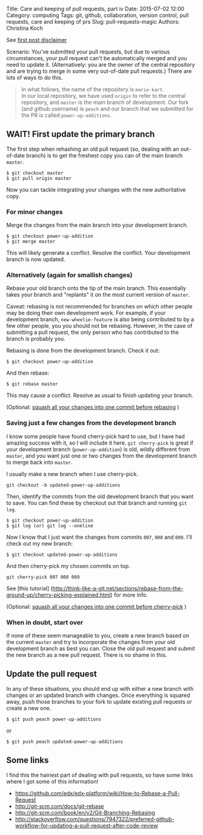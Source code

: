 Title: Care and keeping of pull requests, part iv
Date: 2015-07-02 12:00
Category: computing
Tags: git, github, collaboration, version control, pull requests, care and keeping of prs
Slug: pull-requests-magic
Authors: Christina Koch

See [first post disclaimer](http://christinalk.github.io/blog/pull-requests.html)

Scenario: You've submitted your pull requests, but due to various circumstances, 
your pull request can't be automatically merged and you need to update 
it.  (Alternatively: you are the owner of the central repository 
and are trying to merge in some very out-of-date pull requests.)  There 
are lots of ways to do this.  

> In what follows, the name of the repository is `mario-kart`.  
> In our local repository, we have used `origin` to refer to the central repository, 
> and `master` is the main branch of 
> development.  Our fork (and github username) is `peach` and our branch that 
> we submitted for the PR is called `power-up-additions`.  

## WAIT!  First update the primary branch

The first step when rehashing an old pull request (so, dealing with an out-of-date 
branch) is to get the freshest copy you can of the main branch `master`.  

~~~
$ git checkout master
$ git pull origin master
~~~

Now you can tackle integrating your changes with the new authoritative copy.  

### For minor changes

Merge the changes from the main branch into your development branch.  

~~~
$ git checkout power-up-addition
$ git merge master
~~~

This will likely generate a conflict.  Resolve the conflict.  Your 
development branch is now updated.  

### Alternatively (again for smallish changes)

Rebase your old branch onto the tip of the main branch.  This essentially takes 
your branch and "replants" it on the most current version of `master`.  

Caveat: rebasing is not recommended for branches on which other people may be 
doing their own development work.  For example, if your development branch, 
`new-wheelie-feature` is also being contributed to by a few other people, you
you should not be rebasing.  However, in the case of submitting a pull request, 
the only person who has contributed to the branch is probably you.  

Rebasing is done from the development branch.  Check it out: 
~~~
$ git checkout power-up-addition
~~~

And then rebase: 

~~~
$ git rebase master
~~~

This may cause a conflict.  Resolve as usual to finish updating your branch.  

(Optional: [squash all your changes into one commit before rebasing](
pull-requests-squash.html) )

### Saving just a few changes from the development branch

I know some people have found cherry-pick hard to use, but I have had amazing 
success with it, so I will include it here.  `git cherry-pick` is great if your development branch (`power-up-addition`) is old, wildly different from `master`, and you want just one or two changes from the development branch to merge back into `master`.  

I usually make a new branch when I use cherry-pick.  

~~~
git checkout -b updated-power-up-additions
~~~

Then, identify the commits from the old development branch that you want to save.  You can find these by checkout out that branch and running `git log`.  

~~~
$ git checkout power-up-addition
$ git log (or) git log --oneline
~~~

Now I know that I just want the changes from commits `007`, `008` and `009`.  I'll 
check out my new branch: 

~~~
$ git checkout updated-power-up-additions
~~~

And then cherry-pick my chosen commits on top.  

~~~
git cherry-pick 007 008 009
~~~

See [this tutorial] (http://think-like-a-git.net/sections/rebase-from-the-ground-up/cherry-picking-explained.html) for more info.  

(Optional: [squash all your changes into one commit before cherry-pick](
pull-requests-squash.html) )

### When in doubt, start over

If none of these seem manageable to you, create a new branch based on the current 
`master` and try to incorporate the changes from your old development branch as 
best you can.  Close the old pull request and submit the new branch as 
a new pull request.  There is no shame in this.  

## Update the pull request

In any of these situations, you should end up with either a new branch with changes 
or an updated branch with changes.  Once everything is squared away, push those 
branches to your fork to update existing pull requests or create a new one.  

~~~
$ git push peach power-up-additions
~~~
or
~~~
$ git push peach updated-power-up-additions
~~~

## Some links

I find this the hairiest part of dealing with pull requests, so have some links 
where I got some of this information!  

* https://github.com/edx/edx-platform/wiki/How-to-Rebase-a-Pull-Request
* http://git-scm.com/docs/git-rebase
* http://git-scm.com/book/en/v2/Git-Branching-Rebasing
* http://stackoverflow.com/questions/7947322/preferred-github-workflow-for-updating-a-pull-request-after-code-review